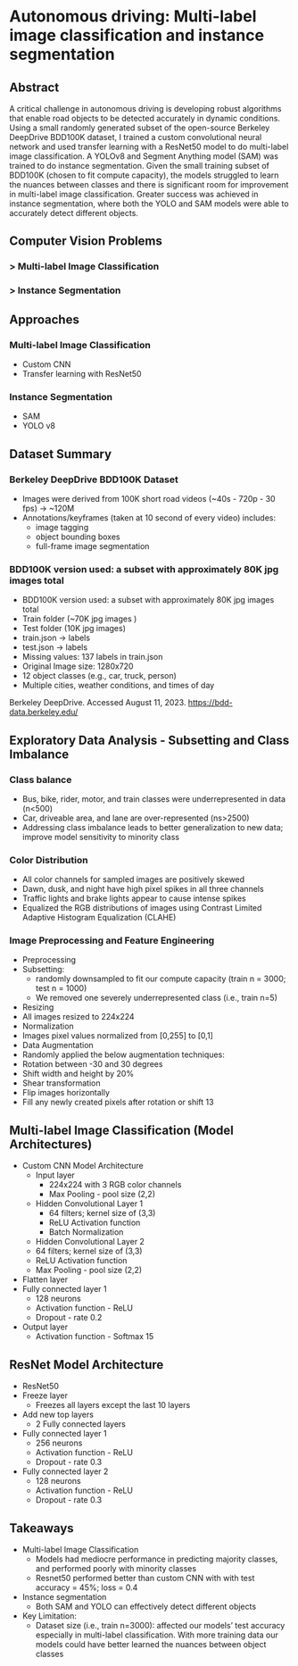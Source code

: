 # Autonomous driving: Multi-label image classification and instance segmentation


## Abstract
A critical challenge in autonomous driving is developing robust algorithms that enable road objects to be detected accurately in dynamic conditions. Using a small randomly generated subset of the open-source Berkeley DeepDrive BDD100K dataset, I trained a custom convolutional neural network and used transfer learning with a ResNet50 model to do multi-label image classification. A YOLOv8 and Segment Anything model (SAM) was trained to do instance segmentation. Given the small training subset of BDD100K (chosen to fit compute capacity), the models struggled to learn the nuances between classes and there is significant room for improvement in multi-label image classification.  Greater success was achieved in instance segmentation, where both the YOLO and SAM models were able to accurately detect different objects.

## Computer Vision Problems
### > Multi-label Image Classification
### > Instance Segmentation

## Approaches
### Multi-label Image Classification
- Custom CNN
- Transfer learning with ResNet50
### Instance Segmentation
- SAM
- YOLO v8

## Dataset Summary
### Berkeley DeepDrive BDD100K Dataset
 - Images were derived from 100K short road videos (~40s - 720p - 30 fps) → ~120M
 - Annotations/keyframes (taken at 10 second of every video) includes:
   - image tagging
   - object bounding boxes
   - full-frame image segmentation

### BDD100K version used: a subset with approximately 80K jpg images total
- BDD100K version used: a subset with approximately 80K jpg images total
- Train folder (~70K jpg images )
- Test folder (10K jpg images)
- train.json → labels
- test.json → labels
- Missing values: 137 labels in train.json
- Original Image size: 1280x720
- 12 object classes (e.g., car, truck, person)
- Multiple cities, weather conditions, and times of day

Berkeley DeepDrive. Accessed August 11, 2023. https://bdd-data.berkeley.edu/

## Exploratory Data Analysis - Subsetting and Class Imbalance
### Class balance
- Bus, bike, rider, motor, and train classes were underrepresented in data (n<500)
- Car, driveable area, and lane are over-represented (ns>2500)
- Addressing class imbalance leads to better generalization to new data; improve model sensitivity to minority class

### Color Distribution
 - All color channels for sampled images are positively skewed
 - Dawn, dusk, and night have high pixel spikes in all three channels
 - Traffic lights and brake lights appear to cause intense spikes
 - Equalized the RGB distributions of images using Contrast Limited Adaptive Histogram Equalization (CLAHE)

### Image Preprocessing and Feature Engineering
- Preprocessing
 - Subsetting:
   - randomly downsampled to fit our compute capacity (train n = 3000; test n = 1000)
   - We removed one severely underrepresented class (i.e., train n=5)
  - Resizing
   - All images resized to 224x224
 - Normalization
  - Images pixel values normalized from [0,255] to [0,1]
  - Data Augmentation
   - Randomly applied the below augmentation techniques:
   - Rotation between -30 and 30 degrees
   - Shift width and height by 20%
   - Shear transformation
   - Flip images horizontally
   - Fill any newly created pixels after rotation or shift 13

## Multi-label Image Classification (Model Architectures)
- Custom CNN Model Architecture
  - Input layer
    - 224x224 with 3 RGB color channels
    - Max Pooling - pool size (2,2)
  - Hidden Convolutional Layer 1
    - 64 filters; kernel size of (3,3)
    - ReLU Activation function
    - Batch Normalization
  - Hidden Convolutional Layer 2
   - 64 filters; kernel size of (3,3)
   - ReLU Activation function
   - Max Pooling - pool size (2,2)
 - Flatten layer
- Fully connected layer 1
  - 128 neurons
  - Activation function - ReLU
  - Dropout - rate 0.2
- Output layer
  - Activation function - Softmax 15

## ResNet Model Architecture
- ResNet50
- Freeze layer
  - Freezes all layers except the last 10 layers
- Add new top layers
  - 2 Fully connected layers
- Fully connected layer 1
  - 256 neurons
  - Activation function - ReLU
  - Dropout - rate 0.3
- Fully connected layer 2
  - 128 neurons
  - Activation function - ReLU
  - Dropout - rate 0.3

## Takeaways
 - Multi-label Image Classification
   - Models had mediocre performance in predicting majority classes, and performed poorly with minority classes
   - Resnet50 performed better than custom CNN with with test accuracy = 45%; loss = 0.4
 - Instance segmentation
   - Both SAM and YOLO can effectively detect different objects
 - Key Limitation:
   - Dataset size (i.e., train n=3000): affected our models’ test accuracy especially in multi-label classification. With more training data our models could have better learned the nuances between object classes






